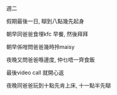 週二

假期最後一日, 瞓到八點幾先起身

朝早同爸爸食埋kfc 早餐, 然後拜拜

朝早係咁問爸爸幾時拎maisy

夜晚又問爸爸喺邊度, 仲乜唔一齊食飯

最後video call 就開心返

夜晚同爸爸玩到十點先肯上床, 十一點半先瞓
